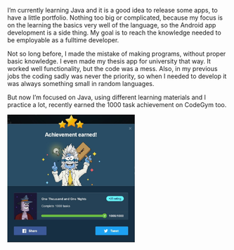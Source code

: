 I’m currently learning Java and it is a good idea to release some apps, to have a little portfolio. Nothing too big or complicated, because my focus is on the learning the basics very well of the language, so the Android app development is a side thing. My goal is to reach the knowledge needed to be employable as a fulltime developer.

Not so long before, I made the mistake of making programs, without proper basic knowledge. I even made my thesis app for university that way. It worked well functionality, but the code was a mess. Also, in my previous jobs the coding sadly was never the priority, so when I needed to develop it was always something small in random languages.

But now I’m focused on Java, using different learning materials and I practice a lot, recently earned the 1000 task achievement on CodeGym too.

<img src="/thousand.jpg" width="290" height="290">
